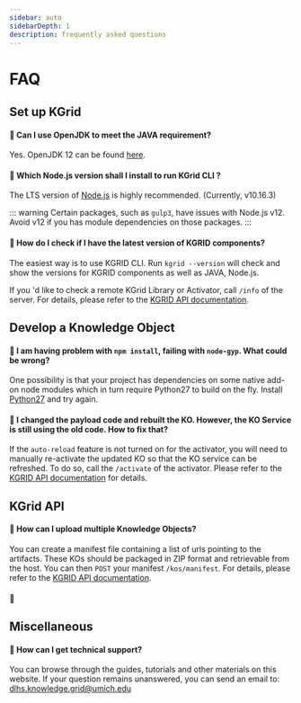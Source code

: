```yaml
---
sidebar: auto
sidebarDepth: 1
description: frequently asked questions
---
```

# FAQ

## Set up KGrid

#### :milky_way: Can I use OpenJDK to meet the JAVA requirement?
Yes. OpenJDK 12 can be found [here](https://jdk.java.net/12/).

#### :milky_way: Which Node.js version shall I install to run KGrid CLI ?
The LTS version of [Node.js](hhtps://www.nodejs.org) is highly recommended. (Currently, v10.16.3)

::: warning
Certain packages, such as `gulp3`, have issues with Node.js v12. Avoid v12 if you has module dependencies on those packages.
:::

#### :milky_way: How do I check if I have the latest version of KGRID components?

The easiest way is to use KGRID CLI. Run `kgrid --version` will check and show the versions for KGRID components as well as JAVA, Node.js.

If you 'd like to check a remote KGrid Library or Activator, call `/info` of the server. For details, please refer to the [KGRID API documentation](http://kgrid.org/guides/swagger/).


## Develop a Knowledge Object

#### :milky_way: I am having problem with `npm install`, failing with `node-gyp`. What could be wrong?

One possibility is that your project has dependencies on some native add-on node modules which in turn require Python27 to build on the fly. Install [Python27](https://www.python.org/downloads/release/python-2716/) and try again.


#### :milky_way: I changed the payload code and rebuilt the KO. However, the KO Service is still using the old code. How to fix that?

If the `auto-reload` feature is not turned on for the activator, you will need to manually re-activate the updated KO so that the KO service can be refreshed. To do so, call the `/activate` of the activator. Please refer to the [KGRID API documentation](http://kgrid.org/guides/swagger/) for details.


## KGrid API

#### :milky_way: How can I upload multiple Knowledge Objects?

You can create a manifest file containing a list of urls pointing to the artifacts. These KOs should be packaged in ZIP format and retrievable from the host. You can then `POST` your manifest `/kos/manifest`. For details, please refer to the [KGRID API documentation](http://kgrid.org/guides/swagger/).


#### :milky_way:


## Miscellaneous

#### :milky_way: How can I get technical support?
You can browse through the guides, tutorials and other materials on this website.
If your question remains unanswered, you can send an email to: [dlhs.knowledge.grid@umich.edu](mailto:dlhs.knowledge.grid@umich.edu?subject=[KGrid]Support)
